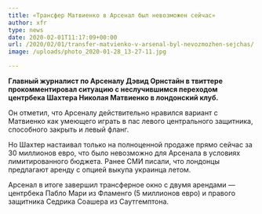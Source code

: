 ```yaml
---
title: «Трансфер Матвиенко в Арсенал был невозможен сейчас»
author: xfr
type: news
date: 2020-02-01T11:17:09+00:00
url: /2020/02/01/transfer-matvienko-v-arsenal-byl-nevozmozhen-sejchas/
image: /uploads/photo_2020-01-28_13-27-11.jpg

---
```

**Главный журналист по Арсеналу Дэвид Орнстайн в твиттере прокомментировал ситуацию с неслучившимся переходом центрбека Шахтера Николая Матвиенко в лондонский клуб.**

Он отметил, что Арсеналу действительно нравился вариант с Матвиенко как умеющего играть в пас левого центрального защитника, способного закрыть и левый фланг.

Но Шахтер настаивал только на полноценной продаже прямо сейчас за 30 миллионов евро, что было невозможно для Арсенала в условиях лимитированного бюджета. Ранее СМИ писали, что лондонцы предлагают аренду с опцией выкупа украинца летом.

Арсенал в итоге завершил трансферное окно с двумя арендами &#8212; центрбека Пабло Мари из Фламенго (5 миллионов евро) и правого защитника Седрика Соашера из Саутгемптона.